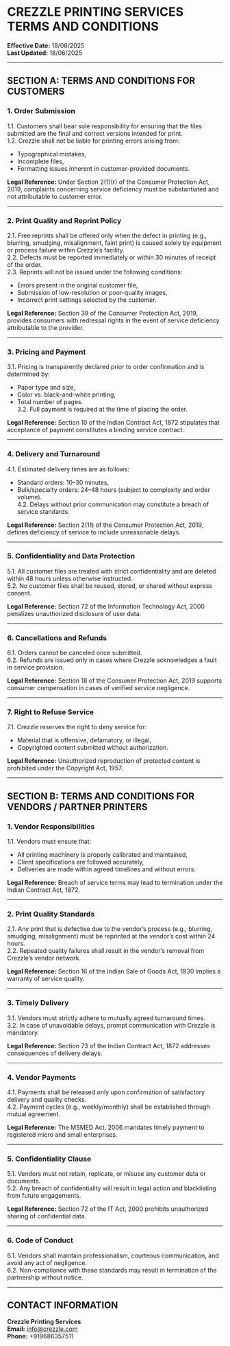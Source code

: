 # CREZZLE PRINTING SERVICES TERMS AND CONDITIONS

**Effective Date:** 18/06/2025  
**Last Updated:** 18/06/2025  

---

## SECTION A: TERMS AND CONDITIONS FOR CUSTOMERS

### 1. Order Submission
1.1. Customers shall bear sole responsibility for ensuring that the files submitted are the final and correct versions intended for print.  
1.2. Crezzle shall not be liable for printing errors arising from:  
- Typographical mistakes,  
- Incomplete files,  
- Formatting issues inherent in customer-provided documents.  

**Legal Reference:** Under Section 2(1)(r) of the Consumer Protection Act, 2019, complaints concerning service deficiency must be substantiated and not attributable to customer error.

---

### 2. Print Quality and Reprint Policy
2.1. Free reprints shall be offered only when the defect in printing (e.g., blurring, smudging, misalignment, faint print) is caused solely by equipment or process failure within Crezzle’s facility.  
2.2. Defects must be reported immediately or within 30 minutes of receipt of the order.  
2.3. Reprints will not be issued under the following conditions:  
- Errors present in the original customer file,  
- Submission of low-resolution or poor-quality images,  
- Incorrect print settings selected by the customer.  

**Legal Reference:** Section 39 of the Consumer Protection Act, 2019, provides consumers with redressal rights in the event of service deficiency attributable to the provider.

---

### 3. Pricing and Payment
3.1. Pricing is transparently declared prior to order confirmation and is determined by:  
- Paper type and size,  
- Color vs. black-and-white printing,  
- Total number of pages.  
3.2. Full payment is required at the time of placing the order.  

**Legal Reference:** Section 10 of the Indian Contract Act, 1872 stipulates that acceptance of payment constitutes a binding service contract.

---

### 4. Delivery and Turnaround
4.1. Estimated delivery times are as follows:  
- Standard orders: 10–30 minutes,  
- Bulk/specialty orders: 24–48 hours (subject to complexity and order volume).  
4.2. Delays without prior communication may constitute a breach of service standards.  

**Legal Reference:** Section 2(11) of the Consumer Protection Act, 2019, defines deficiency of service to include unreasonable delays.

---

### 5. Confidentiality and Data Protection
5.1. All customer files are treated with strict confidentiality and are deleted within 48 hours unless otherwise instructed.  
5.2. No customer files shall be reused, stored, or shared without express consent.  

**Legal Reference:** Section 72 of the Information Technology Act, 2000 penalizes unauthorized disclosure of user data.

---

### 6. Cancellations and Refunds
6.1. Orders cannot be canceled once submitted.  
6.2. Refunds are issued only in cases where Crezzle acknowledges a fault in service provision.  

**Legal Reference:** Section 18 of the Consumer Protection Act, 2019 supports consumer compensation in cases of verified service negligence.

---

### 7. Right to Refuse Service
7.1. Crezzle reserves the right to deny service for:  
- Material that is offensive, defamatory, or illegal,  
- Copyrighted content submitted without authorization.  

**Legal Reference:** Unauthorized reproduction of protected content is prohibited under the Copyright Act, 1957.

---

## SECTION B: TERMS AND CONDITIONS FOR VENDORS / PARTNER PRINTERS

### 1. Vendor Responsibilities
1.1. Vendors must ensure that:  
- All printing machinery is properly calibrated and maintained,  
- Client specifications are followed accurately,  
- Deliveries are made within agreed timelines and without errors.  

**Legal Reference:** Breach of service terms may lead to termination under the Indian Contract Act, 1872.

---

### 2. Print Quality Standards
2.1. Any print that is defective due to the vendor’s process (e.g., blurring, smudging, misalignment) must be reprinted at the vendor’s cost within 24 hours.  
2.2. Repeated quality failures shall result in the vendor’s removal from Crezzle’s vendor network.  

**Legal Reference:** Section 16 of the Indian Sale of Goods Act, 1930 implies a warranty of service quality.

---

### 3. Timely Delivery
3.1. Vendors must strictly adhere to mutually agreed turnaround times.  
3.2. In case of unavoidable delays, prompt communication with Crezzle is mandatory.  

**Legal Reference:** Section 73 of the Indian Contract Act, 1872 addresses consequences of delivery delays.

---

### 4. Vendor Payments
4.1. Payments shall be released only upon confirmation of satisfactory delivery and quality checks.  
4.2. Payment cycles (e.g., weekly/monthly) shall be established through mutual agreement.  

**Legal Reference:** The MSMED Act, 2006 mandates timely payment to registered micro and small enterprises.

---

### 5. Confidentiality Clause
5.1. Vendors must not retain, replicate, or misuse any customer data or documents.  
5.2. Any breach of confidentiality will result in legal action and blacklisting from future engagements.  

**Legal Reference:** Section 72 of the IT Act, 2000 prohibits unauthorized sharing of confidential data.

---

### 6. Code of Conduct
6.1. Vendors shall maintain professionalism, courteous communication, and avoid any act of negligence.  
6.2. Non-compliance with these standards may result in termination of the partnership without notice.

---

## CONTACT INFORMATION

**Crezzle Printing Services**  
**Email:** info@crezzle.com  
**Phone:** +919686357511
